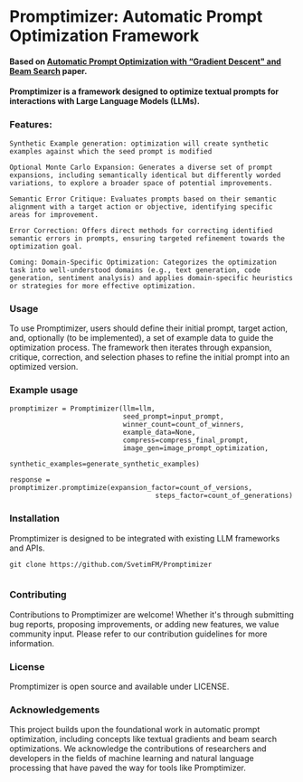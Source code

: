 # Promptimizer: Automatic Prompt Optimization Framework
#### Based on [Automatic Prompt Optimization with “Gradient Descent" and Beam Search](https://arxiv.org/pdf/2305.03495.pdf) paper.
#### Promptimizer is a framework designed to optimize textual prompts for interactions with Large Language Models (LLMs). 


### Features:
    Synthetic Example generation: optimization will create synthetic examples against which the seed prompt is modified

    Optional Monte Carlo Expansion: Generates a diverse set of prompt expansions, including semantically identical but differently worded variations, to explore a broader space of potential improvements.

    Semantic Error Critique: Evaluates prompts based on their semantic alignment with a target action or objective, identifying specific areas for improvement.

    Error Correction: Offers direct methods for correcting identified semantic errors in prompts, ensuring targeted refinement towards the optimization goal.

    Coming: Domain-Specific Optimization: Categorizes the optimization task into well-understood domains (e.g., text generation, code generation, sentiment analysis) and applies domain-specific heuristics or strategies for more effective optimization.


### Usage

To use Promptimizer, users should define their initial prompt, target action, and, optionally (to be implemented), a set of example data to guide the optimization process. The framework then iterates through expansion, critique, correction, and selection phases to refine the initial prompt into an optimized version.


### Example usage
 
````
promptimizer = Promptimizer(llm=llm,
                            seed_prompt=input_prompt,
                            winner_count=count_of_winners,
                            example_data=None,
                            compress=compress_final_prompt,
                            image_gen=image_prompt_optimization,
                            synthetic_examples=generate_synthetic_examples)
                            
response = promptimizer.promptimize(expansion_factor=count_of_versions,
                                    steps_factor=count_of_generations)
````


### Installation

Promptimizer is designed to be integrated with existing LLM frameworks and APIs. 

```
git clone https://github.com/SvetimFM/Promptimizer


```


### Contributing

Contributions to Promptimizer are welcome! Whether it's through submitting bug reports, proposing improvements, or adding new features, we value community input. Please refer to our contribution guidelines for more information.


### License

Promptimizer is open source and available under LICENSE.


### Acknowledgements

This project builds upon the foundational work in automatic prompt optimization, including concepts like textual gradients and beam search optimizations. We acknowledge the contributions of researchers and developers in the fields of machine learning and natural language processing that have paved the way for tools like Promptimizer.